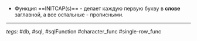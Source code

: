 - Функция ==INITCAP(s)== - делает каждую первую букву в **слове**  заглавной, а все остальные - прописными.

---
*tegs:* #db, #sql, #sqlFunction #character_func #single-row_func